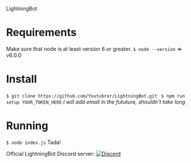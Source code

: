 LightningBot
# Requirements
  Make sure that node is at least version 6 or greater.
` $ node --version ` => v6.0.0
# Install
` $ git clone https://github.com/Youtubrer/LightningBot.git `
` $ npm run setup YOUR_TOKEN_HERE`
_I will add email in the fututure, shouldn't take long_
# Running
` $ node index.js `
Tada!


Official LightningBot Discord server: 
[![Discord](https://discordapp.com/api/guilds/226858944235044864/embed.png)](https://discord.gg/qaMMdFa)
